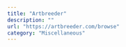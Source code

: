 ```yaml
---
title: "Artbreeder"
description: ""
url: "https://artbreeder.com/browse"
category: "Miscellaneous"
---
```

